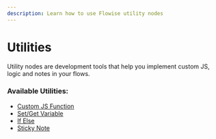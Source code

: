 ```yaml
---
description: Learn how to use Flowise utility nodes
---
```


# Utilities

Utility nodes are development tools that help you implement custom JS, logic and notes in your flows.

### Available Utilities:

* [Custom JS Function](custom-js-function.md)
* [Set/Get Variable](set-get-variable.md)
* [If Else](if-else.md)
* [Sticky Note](sticky-note.md)
